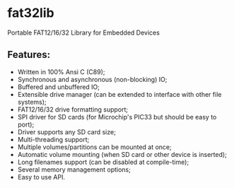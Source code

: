 fat32lib
========

Portable FAT12/16/32 Library for Embedded Devices

Features:
---------

- Written in 100% Ansi C (C89);
- Synchronous and asynchronous (non-blocking) IO;
- Buffered and unbuffered IO;
- Extensible drive manager (can be extended to interface with other file systems);
- FAT12/16/32 drive formatting support;
- SPI driver for SD cards (for Microchip's PIC33 but should be easy to port);
- Driver supports any SD card size;
- Multi-threading support;
- Multiple volumes/partitions can be mounted at once;
- Automatic volume mounting (when SD card or other device is inserted);
- Long filenames support (can be disabled at compile-time);
- Several memory management options;
- Easy to use API.

